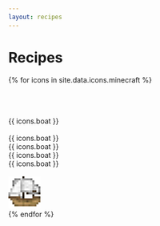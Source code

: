 ```yaml
---
layout: recipes
---
```

# Recipes

{% for icons in site.data.icons.minecraft %}
<div class="crafting-table">
  <div class="ct-input">
    <div class="ct-row">
      <div class="invslot">
        <br>
      </div>
      <div class="invslot">
        <br>
      </div>
      <div class="invslot">
        <br>
      </div>
    </div>
    <div class="ct-row">
      <div class="invslot slides">
        {{ icons.boat }}
      </div>
      <div class="invslot">
          <br>
      </div>
      <div class="invslot slides">
        {{ icons.boat }}
      </div>
    </div>
    <div class="ct-row">
      <div class="invslot slides">
        {{ icons.boat }}
      </div>
      <div class="invslot slides">
        {{ icons.boat }}
      </div>
      <div class="invslot slides">
        {{ icons.boat }}
      </div>
    </div>
  </div>
  <div class="ct-arrow">
    <br>
  </div>
  <div class="ct-output">
    <div class="invslot invslot-large">
      <div class="invslot-item"><img data-placement="top" data-toggle="tooltip" src="../assets/images/icons/minecolonies/supplychest.png" title="Supplychest" class="inv-sprite"></div>
    </div>
  </div>
</div>
{% endfor %}